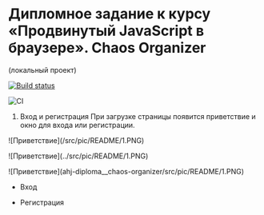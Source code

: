 # Дипломное задание к курсу «Продвинутый JavaScript в браузере». Chaos Organizer
(локальный проект)


[![Build status](https://ci.appveyor.com/api/projects/status/p579x3i75649lmkh?svg=true)](https://ci.appveyor.com/project/Olesya1988/ahj-diploma__chaos-organizer)

![CI](https://github.com/Olesya1988/ahj-diploma__chaos-organizer/actions/workflows/web.yml/badge.svg)

1. Вход и регистрация
При загрузке страницы появится приветствие и окно для входа или регистрации.

!⁠[Приветствие]​(/src/pic/README/1.PNG)

!⁠[Приветствие]​(../src/pic/README/1.PNG)

!⁠[Приветствие]​(ahj-diploma__chaos-organizer/src/pic/README/1.PNG)

- Вход
  

- Регистрация
   
